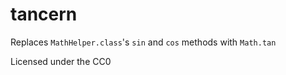 # tancern

Replaces `MathHelper.class`'s `sin` and `cos` methods with `Math.tan`

Licensed under the CC0
